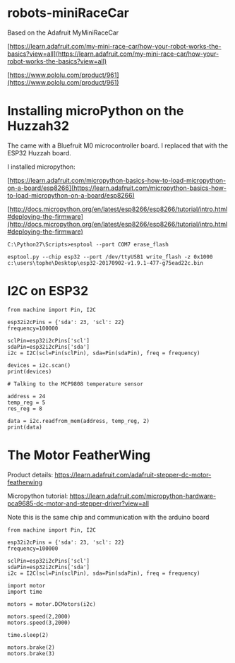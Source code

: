 # robots-miniRaceCar
Based on the Adafruit MyMiniRaceCar

[https://learn.adafruit.com/my-mini-race-car/how-your-robot-works-the-basics?view=all](https://learn.adafruit.com/my-mini-race-car/how-your-robot-works-the-basics?view=all)

[https://www.pololu.com/product/961](https://www.pololu.com/product/961)

# Installing microPython on the Huzzah32

The came with a Bluefruit M0 microcontroller board. I replaced that with the ESP32 Huzzah board.

I installed micropython:

[https://learn.adafruit.com/micropython-basics-how-to-load-micropython-on-a-board/esp8266](https://learn.adafruit.com/micropython-basics-how-to-load-micropython-on-a-board/esp8266)

[http://docs.micropython.org/en/latest/esp8266/esp8266/tutorial/intro.html#deploying-the-firmware](http://docs.micropython.org/en/latest/esp8266/esp8266/tutorial/intro.html#deploying-the-firmware)

```
C:\Python27\Scripts>esptool --port COM7 erase_flash

esptool.py --chip esp32 --port /dev/ttyUSB1 write_flash -z 0x1000 c:\users\tophe\Desktop\esp32-20170902-v1.9.1-477-g75ead22c.bin
```

# I2C on ESP32

```
from machine import Pin, I2C

esp32i2cPins = {'sda': 23, 'scl': 22}
frequency=100000

sclPin=esp32i2cPins['scl']
sdaPin=esp32i2cPins['sda']
i2c = I2C(scl=Pin(sclPin), sda=Pin(sdaPin), freq = frequency)
        
devices = i2c.scan()
print(devices)  

# Talking to the MCP9808 temperature sensor

address = 24
temp_reg = 5
res_reg = 8

data = i2c.readfrom_mem(address, temp_reg, 2)
print(data)
```

# The Motor FeatherWing

Product details:
https://learn.adafruit.com/adafruit-stepper-dc-motor-featherwing

Micropython tutorial:
https://learn.adafruit.com/micropython-hardware-pca9685-dc-motor-and-stepper-driver?view=all

Note this is the same chip and communication with the arduino board

```
from machine import Pin, I2C

esp32i2cPins = {'sda': 23, 'scl': 22}
frequency=100000

sclPin=esp32i2cPins['scl']
sdaPin=esp32i2cPins['sda']
i2c = I2C(scl=Pin(sclPin), sda=Pin(sdaPin), freq = frequency)

import motor
import time

motors = motor.DCMotors(i2c)

motors.speed(2,2000)
motors.speed(3,2000)

time.sleep(2)

motors.brake(2)
motors.brake(3)
```

